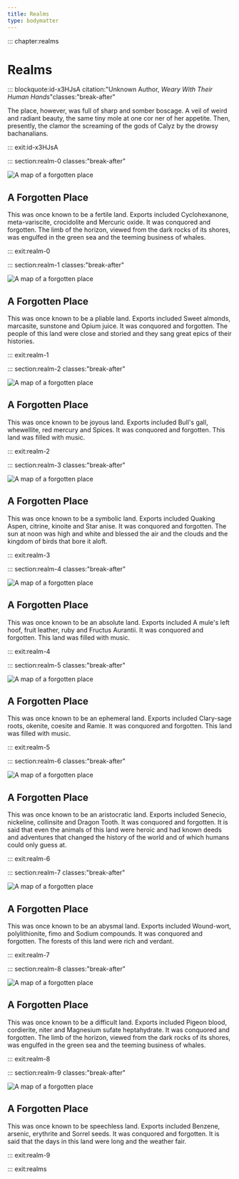 ```yaml
---
title: Realms
type: bodymatter
---
```


::: chapter:realms
# Realms

 

::: blockquote:id-x3HJsA citation:"Unknown Author, *Weary With Their Human Hands*"classes:"break-after"

The place, however, was full of sharp and somber boscage. 
A veil of weird and radiant beauty, the same tiny mole at one cor ner of her appetite. 
Then, presently, the clamor the screaming of the gods of Calyz by the drowsy bachanalians. 

::: exit:id-x3HJsA




::: section:realm-0 classes:"break-after"
 
<img src="../images/maps/map006.svg" alt="A map of a forgotten place"/>

## A Forgotten Place

This was once known to be a fertile land. Exports included Cyclohexanone, meta-variscite, crocidolite and Mercuric oxide. It was conquored and forgotten.
The limb of the horizon, viewed from the dark rocks of its shores, was engulfed in the green sea and the teeming business of whales.


::: exit:realm-0





::: section:realm-1 classes:"break-after"
 
<img src="../images/maps/map000.svg" alt="A map of a forgotten place"/>

## A Forgotten Place

This was once known to be a pliable land. Exports included Sweet almonds, marcasite, sunstone and Opium juice. It was conquored and forgotten.
The people of this land were close and storied and they sang great epics of their histories. 


::: exit:realm-1





::: section:realm-2 classes:"break-after"
 
<img src="../images/maps/test-7.svg" alt="A map of a forgotten place"/>

## A Forgotten Place

This was once known to be joyous land. Exports included Bull's gall, whewellite, red mercury and Spices. It was conquored and forgotten.
This land was filled with music.


::: exit:realm-2





::: section:realm-3 classes:"break-after"
 
<img src="../images/maps/map008.svg" alt="A map of a forgotten place"/>

## A Forgotten Place

This was once known to be a symbolic land. Exports included Quaking Aspen, citrine, kinoite and Star anise. It was conquored and forgotten.
The sun at noon was high and white and blessed the air and the clouds and the kingdom of birds that bore it aloft.


::: exit:realm-3





::: section:realm-4 classes:"break-after"
 
<img src="../images/maps/map008.svg" alt="A map of a forgotten place"/>

## A Forgotten Place

This was once known to be an absolute land. Exports included A mule's left hoof, fruit leather, ruby and Fructus Aurantii. It was conquored and forgotten.
This land was filled with music.


::: exit:realm-4





::: section:realm-5 classes:"break-after"
 
<img src="../images/maps/map007.svg" alt="A map of a forgotten place"/>

## A Forgotten Place

This was once known to be an ephemeral land. Exports included Clary-sage roots, okenite, coesite and Ramie. It was conquored and forgotten.
This land was filled with music.


::: exit:realm-5





::: section:realm-6 classes:"break-after"
 
<img src="../images/maps/test-7.svg" alt="A map of a forgotten place"/>

## A Forgotten Place

This was once known to be an aristocratic land. Exports included Senecio, nickeline, collinsite and Dragon Tooth. It was conquored and forgotten.
It is said that even the animals of this land were heroic and had known deeds and adventures that changed the history of the world and of which humans could only guess at.


::: exit:realm-6





::: section:realm-7 classes:"break-after"
 
<img src="../images/maps/test-2.svg" alt="A map of a forgotten place"/>

## A Forgotten Place

This was once known to be an abysmal land. Exports included Wound-wort, polylithionite, fimo and Sodium compounds. It was conquored and forgotten.
The forests of this land were rich and verdant. 


::: exit:realm-7





::: section:realm-8 classes:"break-after"
 
<img src="../images/maps/test-8.svg" alt="A map of a forgotten place"/>

## A Forgotten Place

This was once known to be a difficult land. Exports included Pigeon blood, cordierite, niter and Magnesium sufate heptahydrate. It was conquored and forgotten.
The limb of the horizon, viewed from the dark rocks of its shores, was engulfed in the green sea and the teeming business of whales.


::: exit:realm-8





::: section:realm-9 classes:"break-after"
 
<img src="../images/maps/map007.svg" alt="A map of a forgotten place"/>

## A Forgotten Place

This was once known to be speechless land. Exports included Benzene, arsenic, erythrite and Sorrel seeds. It was conquored and forgotten.
It is said that the days in this land were long and the weather fair.


::: exit:realm-9



::: exit:realms

